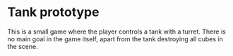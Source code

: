 # Tank prototype

This is a small game where the player controls a tank with a turret. 
There is no main goal in the game itself, apart from the tank destroying all cubes in the scene.
